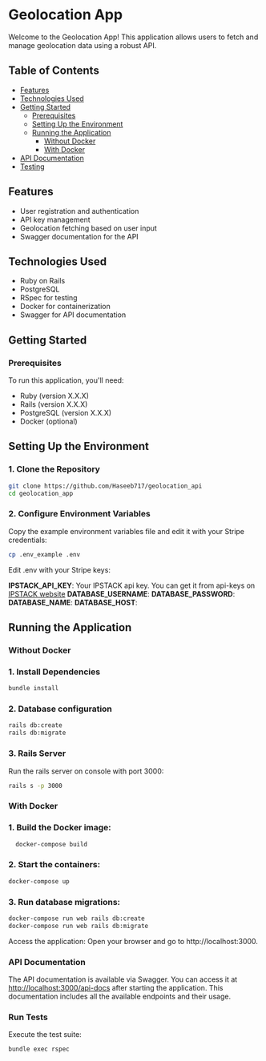 # Geolocation App

Welcome to the Geolocation App! This application allows users to fetch and manage geolocation data using a robust API.

## Table of Contents
- [Features](#features)
- [Technologies Used](#technologies-used)
- [Getting Started](#getting-started)
  - [Prerequisites](#prerequisites)
  - [Setting Up the Environment](#setting-up-the-environment)
  - [Running the Application](#running-the-application)
    - [Without Docker](#without-docker)
    - [With Docker](#with-docker)
- [API Documentation](#api-documentation)
- [Testing](#run-tests)

## Features
- User registration and authentication
- API key management
- Geolocation fetching based on user input
- Swagger documentation for the API

## Technologies Used
- Ruby on Rails
- PostgreSQL
- RSpec for testing
- Docker for containerization
- Swagger for API documentation

## Getting Started

### Prerequisites
To run this application, you'll need:
- Ruby (version X.X.X)
- Rails (version X.X.X)
- PostgreSQL (version X.X.X)
- Docker (optional)

## Setting Up the Environment
### 1. Clone the Repository
```sh
git clone https://github.com/Haseeb717/geolocation_api
cd geolocation_app
```

### 2. Configure Environment Variables
Copy the example environment variables file and edit it with your Stripe credentials:

```sh
cp .env_example .env
```
Edit .env with your Stripe keys:

**IPSTACK_API_KEY**: Your IPSTACK api key. You can get it from api-keys on [IPSTACK website](https://ipstack.com/)
**DATABASE_USERNAME**:
**DATABASE_PASSWORD**:
**DATABASE_NAME**:
**DATABASE_HOST**:


## Running the Application 
### Without Docker

### 1. Install Dependencies
```sh
bundle install
```

### 2. Database configuration
```sh
rails db:create
rails db:migrate
```

### 3. Rails Server

Run the rails server on console with port 3000:

```sh
rails s -p 3000
```

### With Docker

### 1. Build the Docker image:
```sh 
  docker-compose build
```

### 2. Start the containers:
```sh
docker-compose up
```

### 3. Run database migrations:
```sh 
docker-compose run web rails db:create
docker-compose run web rails db:migrate
```

Access the application: Open your browser and go to http://localhost:3000.

### API Documentation
The API documentation is available via Swagger. You can access it at [http://localhost:3000/api-docs](Swagger-Api-docs) after starting the application. This documentation includes all the available endpoints and their usage.

### Run Tests

Execute the test suite:

```sh 
bundle exec rspec
```
